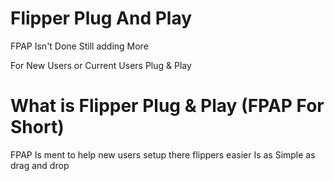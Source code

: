 # Flipper Plug And Play

FPAP Isn't Done Still adding More

For New Users or Current Users Plug & Play

# What is Flipper Plug & Play (FPAP For Short)

FPAP Is ment to help new users setup there flippers easier 
Is as Simple as drag and drop
